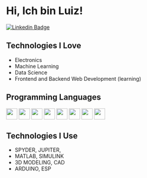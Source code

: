 
# Hi, Ich bin Luiz!

[![Linkedin Badge](https://img.shields.io/badge/-luizkornrumpf-blue?style=flat&logo=Linkedin&logoColor=white&link=https://www.linkedin.com/in/luizkornrumpf/)](https://www.linkedin.com/in/luizkornrumpf/)

## Technologies I Love
* Electronics
* Machine Learning
* Data Science
* Frontend and Backend Web Development (learning)

## Programming Languages
<img src = 'https://github.com/MarikIshtar007/MarikIshtar007/blob/master/images/c-original.svg' width='30'/> <img src = 'https://github.com/MarikIshtar007/MarikIshtar007/blob/master/images/cpp.svg' width='30'/> <img src = 'https://github.com/MarikIshtar007/MarikIshtar007/blob/master/images/python2.png' height='30'/> <img src = 'https://github.com/MarikIshtar007/MarikIshtar007/blob/master/images/html.svg' width='30'/> <img src='https://github.com/MarikIshtar007/MarikIshtar007/blob/master/images/java.svg' width='30'/> <img src = 'https://github.com/MarikIshtar007/MarikIshtar007/blob/master/images/css.svg' width='30'/> <img src = 'https://github.com/MarikIshtar007/MarikIshtar007/blob/master/images/js.svg' width='30'/> <img src = 'https://github.com/MarikIshtar007/MarikIshtar007/blob/master/images/sql.svg' width='30'/>  

## Technologies I Use
* SPYDER, JUPITER, 
* MATLAB, SIMULINK
* 3D MODELING, CAD
* ARDUINO, ESP
